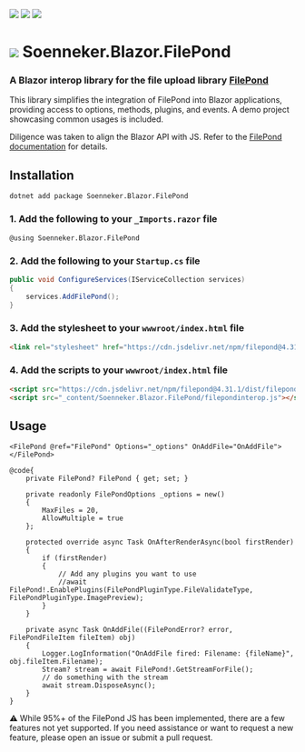 ﻿[![](https://img.shields.io/nuget/v/soenneker.blazor.filepond.svg?style=for-the-badge)](https://www.nuget.org/packages/soenneker.blazor.filepond/)
[![](https://img.shields.io/github/actions/workflow/status/soenneker/soenneker.blazor.filepond/publish-package.yml?style=for-the-badge)](https://github.com/soenneker/soenneker.blazor.filepond/actions/workflows/publish-package.yml)
[![](https://img.shields.io/nuget/dt/soenneker.blazor.filepond.svg?style=for-the-badge)](https://www.nuget.org/packages/soenneker.blazor.filepond/)

# ![](https://user-images.githubusercontent.com/4441470/224455560-91ed3ee7-f510-4041-a8d2-3fc093025112.png) Soenneker.Blazor.FilePond
### A Blazor interop library for the file upload library [FilePond](https://pqina.nl/filepond/)

This library simplifies the integration of FilePond into Blazor applications, providing access to options, methods, plugins, and events. A demo project showcasing common usages is included.

Diligence was taken to align the Blazor API with JS. Refer to the [FilePond documentation](https://pqina.nl/filepond/docs/) for details.

## Installation

```
dotnet add package Soenneker.Blazor.FilePond
```

### 1. Add the following to your `_Imports.razor` file

```razor
@using Soenneker.Blazor.FilePond
```

### 2. Add the following to your `Startup.cs` file

```csharp
public void ConfigureServices(IServiceCollection services)
{
    services.AddFilePond();
}
```

### 3. Add the stylesheet to your `wwwroot/index.html` file

```html
<link rel="stylesheet" href="https://cdn.jsdelivr.net/npm/filepond@4.31.1/dist/filepond.min.css" integrity="sha256-a95jYCBL4++k1XyLYgulKmY33bIJIVYMsJO/RNytaJM=" crossorigin="anonymous">
```

### 4. Add the scripts to your `wwwroot/index.html` file

```html
<script src="https://cdn.jsdelivr.net/npm/filepond@4.31.1/dist/filepond.min.js" integrity="sha256-6yXpr8+sATA4Q2ANTyZmpn4ZGP7grbIRNpe9s0Y+iO0=" crossorigin="anonymous"></script>
<script src="_content/Soenneker.Blazor.FilePond/filepondinterop.js"></script>
```

## Usage

```razor
<FilePond @ref="FilePond" Options="_options" OnAddFile="OnAddFile"></FilePond>

@code{
    private FilePond? FilePond { get; set; }

    private readonly FilePondOptions _options = new()
    {
        MaxFiles = 20,
        AllowMultiple = true
    };

    protected override async Task OnAfterRenderAsync(bool firstRender)
    {
        if (firstRender)
        {
            // Add any plugins you want to use
            //await FilePond!.EnablePlugins(FilePondPluginType.FileValidateType, FilePondPluginType.ImagePreview);
        }
    }

    private async Task OnAddFile((FilePondError? error, FilePondFileItem fileItem) obj)
    {
        Logger.LogInformation("OnAddFile fired: Filename: {fileName}", obj.fileItem.Filename);
        Stream? stream = await FilePond!.GetStreamForFile();
        // do something with the stream
        await stream.DisposeAsync();
    }
}
```

⚠️ While 95%+ of the FilePond JS has been implemented, there are a few features not yet supported. If you need assistance or want to request a new feature, please open an issue or submit a pull request.
